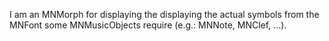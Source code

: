 I am an MNMorph for displaying the displaying the actual symbols from the MNFont some MNMusicObjects require (e.g.: MNNote, MNClef, ...).